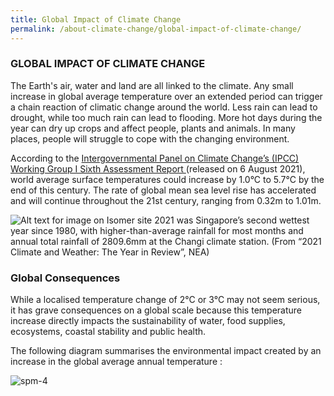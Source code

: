 ```yaml
---
title: Global Impact of Climate Change
permalink: /about-climate-change/global-impact-of-climate-change/
---
```

### GLOBAL IMPACT OF CLIMATE CHANGE

The Earth's air, water and land are all linked to the climate. Any small increase in global average temperature over an extended period can trigger a chain reaction of climatic change around the world. Less rain can lead to drought, while too much rain can lead to flooding. More hot days during the year can dry up crops and affect people, plants and animals. In many places, people will struggle to cope with the changing environment.

According to the [Intergovernmental Panel on Climate Change’s (IPCC) Working Group I Sixth Assessment Report ](https://www.ipcc.ch/assessment-report/ar6/)(released on 6 August 2021), world average surface temperatures could increase by 1.0°C to 5.7°C by the end of this century. The rate of global mean sea level rise has accelerated and will continue throughout the 21st century, ranging from 0.32m to 1.01m.

![Alt text for image on Isomer site](/images/ladywalkinginheavyrain.jpg)
2021 was Singapore’s second wettest year since 1980, with higher-than-average rainfall for most months and annual total rainfall of 2809.6mm at the Changi climate station. (From “2021 Climate and Weather: The Year in Review”, NEA) 


### Global Consequences
While a localised temperature change of 2°C or 3°C may not seem serious, it has grave consequences on a global scale because this temperature increase directly impacts the sustainability of water, food supplies, ecosystems, coastal stability and public health.

The following diagram summarises the environmental impact created by an increase in the global average annual temperature :

![spm-4](/images/spm-4.png "spm-4")